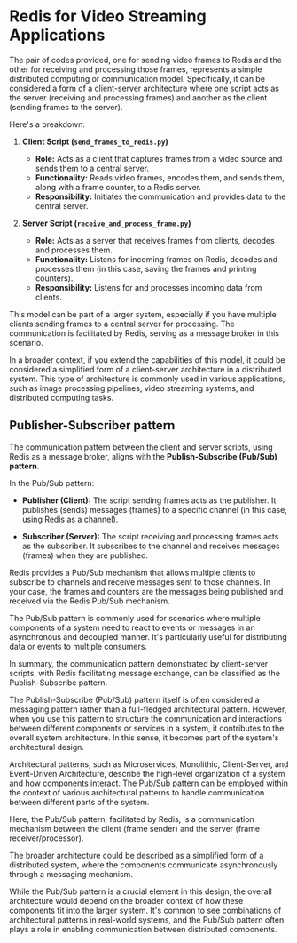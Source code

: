 # Redis for Video Streaming Applications

The pair of codes provided, one for sending video frames to Redis and the other for receiving and processing those frames, represents a simple distributed computing or communication model. Specifically, it can be considered a form of a client-server architecture where one script acts as the server (receiving and processing frames) and another as the client (sending frames to the server).

Here's a breakdown:

1. **Client Script (`send_frames_to_redis.py`)**
   - **Role:** Acts as a client that captures frames from a video source and sends them to a central server.
   - **Functionality:** Reads video frames, encodes them, and sends them, along with a frame counter, to a Redis server.
   - **Responsibility:** Initiates the communication and provides data to the central server.

2. **Server Script (`receive_and_process_frame.py`)**
   - **Role:** Acts as a server that receives frames from clients, decodes and processes them.
   - **Functionality:** Listens for incoming frames on Redis, decodes and processes them (in this case, saving the frames and printing counters).
   - **Responsibility:** Listens for and processes incoming data from clients.

This model can be part of a larger system, especially if you have multiple clients sending frames to a central server for processing. The communication is facilitated by Redis, serving as a message broker in this scenario.

In a broader context, if you extend the capabilities of this model, it could be considered a simplified form of a client-server architecture in a distributed system. This type of architecture is commonly used in various applications, such as image processing pipelines, video streaming systems, and distributed computing tasks.

## Publisher-Subscriber pattern

The communication pattern between the client and server scripts, using Redis as a message broker, aligns with the **Publish-Subscribe (Pub/Sub) pattern**.

In the Pub/Sub pattern:

- **Publisher (Client):** The script sending frames acts as the publisher. It publishes (sends) messages (frames) to a specific channel (in this case, using Redis as a channel).

- **Subscriber (Server):** The script receiving and processing frames acts as the subscriber. It subscribes to the channel and receives messages (frames) when they are published.

Redis provides a Pub/Sub mechanism that allows multiple clients to subscribe to channels and receive messages sent to those channels. In your case, the frames and counters are the messages being published and received via the Redis Pub/Sub mechanism.

The Pub/Sub pattern is commonly used for scenarios where multiple components of a system need to react to events or messages in an asynchronous and decoupled manner. It's particularly useful for distributing data or events to multiple consumers.

In summary, the communication pattern demonstrated by client-server scripts, with Redis facilitating message exchange, can be classified as the Publish-Subscribe pattern.


The Publish-Subscribe (Pub/Sub) pattern itself is often considered a messaging pattern rather than a full-fledged architectural pattern. However, when you use this pattern to structure the communication and interactions between different components or services in a system, it contributes to the overall system architecture. In this sense, it becomes part of the system's architectural design.

Architectural patterns, such as Microservices, Monolithic, Client-Server, and Event-Driven Architecture, describe the high-level organization of a system and how components interact. The Pub/Sub pattern can be employed within the context of various architectural patterns to handle communication between different parts of the system.


Here, the Pub/Sub pattern, facilitated by Redis, is a communication mechanism between the client (frame sender) and the server (frame receiver/processor).

The broader architecture could be described as a simplified form of a distributed system, where the components communicate asynchronously through a messaging mechanism.

While the Pub/Sub pattern is a crucial element in this design, the overall architecture would depend on the broader context of how these components fit into the larger system. It's common to see combinations of architectural patterns in real-world systems, and the Pub/Sub pattern often plays a role in enabling communication between distributed components.




